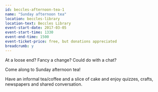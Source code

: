 ```yaml
---
id: beccles-afternoon-tea-1
name: "Sunday afternoon tea"
location: beccles-library
location-text: Beccles Library
event-start-date: 2017-03-05
event-start-time: 1330
event-end-time: 1500
event-ticket-price: free, but donations appreciated
breadcrumb: y
---
```


At a loose end? Fancy a change? Could do with a chat?

Come along to Sunday afternoon tea!

Have an informal tea/coffee and a slice of cake and enjoy quizzes, crafts, newspapers and shared conversation.

